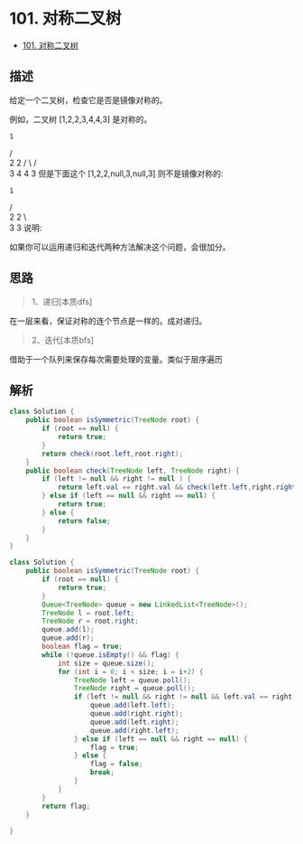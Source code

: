 # 101. 对称二叉树

- [101. 对称二叉树](https://leetcode-cn.com/problems/symmetric-tree/)

## 描述
给定一个二叉树，检查它是否是镜像对称的。

例如，二叉树 [1,2,2,3,4,4,3] 是对称的。

    1
   / \
  2   2
 / \ / \
3  4 4  3
但是下面这个 [1,2,2,null,3,null,3] 则不是镜像对称的:

    1
   / \
  2   2
   \   \
   3    3
说明:

如果你可以运用递归和迭代两种方法解决这个问题，会很加分。

## 思路

> 1、递归[本质dfs]

在一层来看，保证对称的连个节点是一样的。成对递归。

>2、迭代[本质bfs]

借助于一个队列来保存每次需要处理的变量。类似于层序遍历

## 解析


```java
class Solution {
    public boolean isSymmetric(TreeNode root) {
        if (root == null) {
            return true;
        }
        return check(root.left,root.right);
    }
    public boolean check(TreeNode left, TreeNode right) {
        if (left != null && right != null ) {
            return left.val == right.val && check(left.left,right.right) && check(left.right,right.left);
        } else if (left == null && right == null) {
            return true;
        } else {
            return false;
        }
    }
}

```

```java
class Solution {
    public boolean isSymmetric(TreeNode root) {
        if (root == null) {
            return true;
        }
        Queue<TreeNode> queue = new LinkedList<TreeNode>();
        TreeNode l = root.left;
        TreeNode r = root.right;
        queue.add(l);
        queue.add(r);
        boolean flag = true;
        while (!queue.isEmpty() && flag) {
            int size = queue.size();
            for (int i = 0; i < size; i = i+2) {
                TreeNode left = queue.poll();
                TreeNode right = queue.poll();
                if (left != null && right != null && left.val == right.val) {
                    queue.add(left.left);
                    queue.add(right.right);
                    queue.add(left.right);
                    queue.add(right.left);
                } else if (left == null && right == null) {
                    flag = true;
                } else {
                    flag = false;
                    break;
                }
            }
        }
        return flag;
    }
   
}

```
